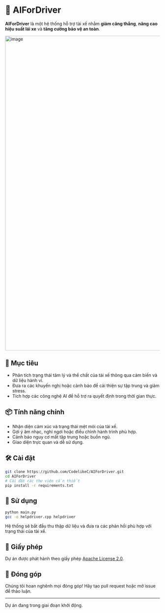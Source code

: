 # 🚗 AIForDriver

**AIForDriver** là một hệ thống hỗ trợ tài xế nhằm **giảm căng thẳng**, **nâng cao hiệu suất lái xe** và **tăng cường bảo vệ an toàn**.

<img width="1024" height="1024" alt="image" src="https://github.com/user-attachments/assets/86c973ce-84a9-4e3a-b474-91bd666e8c4d" />


## 🧠 Mục tiêu

- Phân tích trạng thái tâm lý và thể chất của tài xế thông qua cảm biến và dữ liệu hành vi.
- Đưa ra các khuyến nghị hoặc cảnh báo để cải thiện sự tập trung và giảm stress.
- Tích hợp các công nghệ AI để hỗ trợ ra quyết định trong thời gian thực.

## 📦 Tính năng chính

- Nhận diện cảm xúc và trạng thái mệt mỏi của tài xế.
- Gợi ý âm nhạc, nghỉ ngơi hoặc điều chỉnh hành trình phù hợp.
- Cảnh báo nguy cơ mất tập trung hoặc buồn ngủ.
- Giao diện trực quan và dễ sử dụng.

## 🛠️ Cài đặt

```bash
git clone https://github.com/CodelikeC/AIForDriver.git
cd AIForDriver
# Cài đặt các thư viện cần thiết
pip install -r requirements.txt
```

## 🚀 Sử dụng

```bash
python main.py
gcc -o helpdriver.cpp helpdriver
```

Hệ thống sẽ bắt đầu thu thập dữ liệu và đưa ra các phản hồi phù hợp với trạng thái của tài xế.

## 📄 Giấy phép

Dự án được phát hành theo giấy phép [Apache License 2.0](https://github.com/CodelikeC/AIForDriver/blob/main/LICENSE).

## 🤝 Đóng góp

Chúng tôi hoan nghênh mọi đóng góp! Hãy tạo pull request hoặc mở issue để thảo luận.

---

Dự án đang trong giai đoạn khởi động. 

